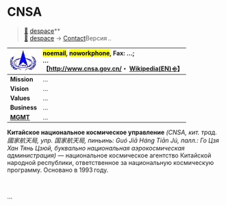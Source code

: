 # CNSA
> [🚀](../../index/index.md) [despace](../index.md)**  
>  [🚀](../../index/index.md) [despace](../index.md) → [Contact](../contact.md)Версия ..

|[![](../f/con/c/cnsa_logo1_thumb.jpg)](../f/con/c/cnsa_logo1.png)|<mark>noemail</mark>, <mark>noworkphone</mark>, Fax: …;<br> *…*<br> 【<http://www.cnsa.gov.cn/>・ [Wikipedia(EN) ⎆](https://en.wikipedia.org/wiki/China_National_Space_Administration)】|
|:--|:--|
|**Mission**|…|
|**Vision**|…|
|**Values**|…|
|**Business**|…|
|**[MGMT](../mgmt.md)**|…|

**Китайское национальное космическое управление** *(CNSA, кит. трад. 國家航天局, упр. 国家航天局, пиньинь: Guó Jiā Háng Tiān Jú, палл.: Го Цзя Хан Тянь Цзюй, буквально национальная аэрокосмическая администрация)* — национальное космическое агентство Китайской народной республики, ответственное за национальную космическую программу. Основано в 1993 году.

<p style="page-break-after:always"> </p>

…
